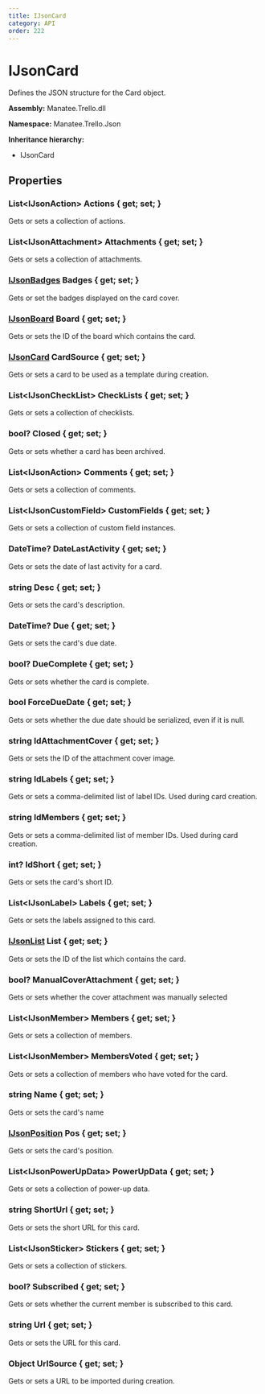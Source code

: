 ```yaml
---
title: IJsonCard
category: API
order: 222
---
```


# IJsonCard

Defines the JSON structure for the Card object.

**Assembly:** Manatee.Trello.dll

**Namespace:** Manatee.Trello.Json

**Inheritance hierarchy:**

- IJsonCard

## Properties

### List&lt;IJsonAction&gt; Actions { get; set; }

Gets or sets a collection of actions.

### List&lt;IJsonAttachment&gt; Attachments { get; set; }

Gets or sets a collection of attachments.

### [IJsonBadges](IJsonBadges#ijsonbadges) Badges { get; set; }

Gets or set the badges displayed on the card cover.

### [IJsonBoard](IJsonBoard#ijsonboard) Board { get; set; }

Gets or sets the ID of the board which contains the card.

### [IJsonCard](IJsonCard#ijsoncard) CardSource { get; set; }

Gets or sets a card to be used as a template during creation.

### List&lt;IJsonCheckList&gt; CheckLists { get; set; }

Gets or sets a collection of checklists.

### bool? Closed { get; set; }

Gets or sets whether a card has been archived.

### List&lt;IJsonAction&gt; Comments { get; set; }

Gets or sets a collection of comments.

### List&lt;IJsonCustomField&gt; CustomFields { get; set; }

Gets or sets a collection of custom field instances.

### DateTime? DateLastActivity { get; set; }

Gets or sets the date of last activity for a card.

### string Desc { get; set; }

Gets or sets the card&#39;s description.

### DateTime? Due { get; set; }

Gets or sets the card&#39;s due date.

### bool? DueComplete { get; set; }

Gets or sets whether the card is complete.

### bool ForceDueDate { get; set; }

Gets or sets whether the due date should be serialized, even if it is null.

### string IdAttachmentCover { get; set; }

Gets or sets the ID of the attachment cover image.

### string IdLabels { get; set; }

Gets or sets a comma-delimited list of label IDs. Used during card creation.

### string IdMembers { get; set; }

Gets or sets a comma-delimited list of member IDs. Used during card creation.

### int? IdShort { get; set; }

Gets or sets the card&#39;s short ID.

### List&lt;IJsonLabel&gt; Labels { get; set; }

Gets or sets the labels assigned to this card.

### [IJsonList](IJsonList#ijsonlist) List { get; set; }

Gets or sets the ID of the list which contains the card.

### bool? ManualCoverAttachment { get; set; }

Gets or sets whether the cover attachment was manually selected

### List&lt;IJsonMember&gt; Members { get; set; }

Gets or sets a collection of members.

### List&lt;IJsonMember&gt; MembersVoted { get; set; }

Gets or sets a collection of members who have voted for the card.

### string Name { get; set; }

Gets or sets the card&#39;s name

### [IJsonPosition](IJsonPosition#ijsonposition) Pos { get; set; }

Gets or sets the card&#39;s position.

### List&lt;IJsonPowerUpData&gt; PowerUpData { get; set; }

Gets or sets a collection of power-up data.

### string ShortUrl { get; set; }

Gets or sets the short URL for this card.

### List&lt;IJsonSticker&gt; Stickers { get; set; }

Gets or sets a collection of stickers.

### bool? Subscribed { get; set; }

Gets or sets whether the current member is subscribed to this card.

### string Url { get; set; }

Gets or sets the URL for this card.

### Object UrlSource { get; set; }

Gets or sets a URL to be imported during creation.

